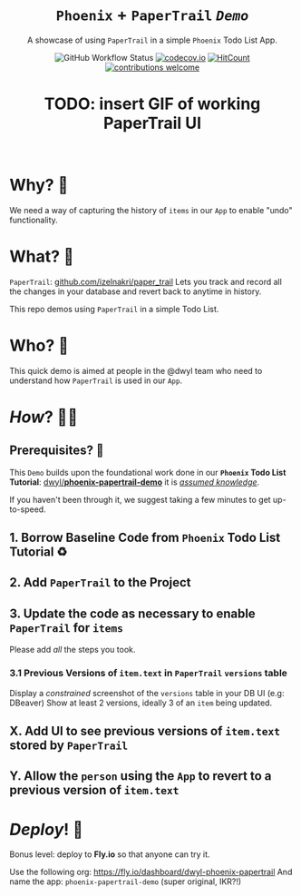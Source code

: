 <div align="center">

# `Phoenix` + `PaperTrail` _`Demo`_

A showcase of using `PaperTrail` 
in a simple `Phoenix` Todo List App.

![GitHub Workflow Status](https://img.shields.io/github/actions/workflow/status/dwyl/phoenix-papertrail-demo/ci.yml?label=build&style=flat-square&branch=main)
[![codecov.io](https://img.shields.io/codecov/c/github/dwyl/phoenix-papertrail-demo/master.svg?style=flat-square)](http://codecov.io/github/dwyl/phoenix-papertrail-demo?branch=master)
[![HitCount](http://hits.dwyl.com/dwyl/phoenix-papertrail-demo.svg)](http://hits.dwyl.com/dwyl/phoenix-papertrail-demo)
[![contributions welcome](https://img.shields.io/badge/contributions-welcome-brightgreen.svg?style=flat-square)](https://github.com/dwyl/phoenix-papertrail-demo/issues)


# TODO: insert GIF of working PaperTrail UI


</div>
<br />

# Why? 🤷‍

We need a way of capturing the history of `items` in our `App`
to enable "undo" functionality.

# What? 💭

`PaperTrail`: 
[github.com/izelnakri/paper_trail](https://github.com/izelnakri/paper_trail)
Lets you track and record all the changes in your database
and revert back to anytime in history.

This repo demos using `PaperTrail` in a simple Todo List.

# Who? 👤

This quick demo is aimed at people in the @dwyl team
who need to understand how `PaperTrail` is used in our `App`.

# _How_? 👩‍💻

## Prerequisites? 📝

This `Demo` builds upon the foundational work done
in our **`Phoenix` Todo List Tutorial**:
[dwyl/**phoenix-papertrail-demo**](https://github.com/dwyl/phoenix-papertrail-demo)
it is 
[_assumed knowledge_](https://en.wikipedia.org/wiki/Curse_of_knowledge). 

If you haven't been through it,
we suggest taking a few minutes 
to get up-to-speed.

## 1. Borrow Baseline Code from `Phoenix` Todo List Tutorial ♻️


## 2. Add `PaperTrail` to the Project

## 3. Update the code as necessary to enable `PaperTrail` for `items`

Please add _all_ the steps you took. 

### 3.1 Previous Versions of `item.text` in `PaperTrail` `versions` table

Display a _constrained_ screenshot of the `versions` table in your DB UI (e.g: DBeaver) 
Show at least 2 versions, ideally 3 of an `item` being updated.


## X. Add UI to see previous versions of `item.text` stored by `PaperTrail`



## Y. Allow the `person` using the `App` to revert to a previous version of `item.text`




# _Deploy_! 🚀

Bonus level: deploy to **Fly.io** 
so that anyone can try it.

Use the following org: https://fly.io/dashboard/dwyl-phoenix-papertrail
And name the app: `phoenix-papertrail-demo` 
(super original, IKR?!)